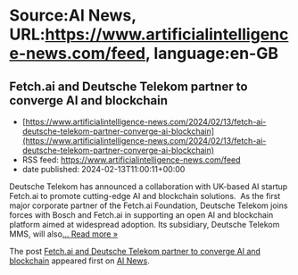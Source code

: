 # Source:AI News, URL:https://www.artificialintelligence-news.com/feed, language:en-GB

## Fetch.ai and Deutsche Telekom partner to converge AI and blockchain
 - [https://www.artificialintelligence-news.com/2024/02/13/fetch-ai-deutsche-telekom-partner-converge-ai-blockchain](https://www.artificialintelligence-news.com/2024/02/13/fetch-ai-deutsche-telekom-partner-converge-ai-blockchain)
 - RSS feed: https://www.artificialintelligence-news.com/feed
 - date published: 2024-02-13T11:00:11+00:00

<p>Deutsche Telekom has announced a collaboration with UK-based AI startup Fetch.ai to promote cutting-edge AI and blockchain solutions.  As the first major corporate partner of the Fetch.ai Foundation, Deutsche Telekom joins forces with Bosch and Fetch.ai in supporting an open AI and blockchain platform aimed at widespread adoption. Its subsidiary, Deutsche Telekom MMS, will also<a class="excerpt-read-more" href="https://www.artificialintelligence-news.com/2024/02/13/fetch-ai-deutsche-telekom-partner-converge-ai-blockchain/" title="ReadFetch.ai and Deutsche Telekom partner to converge AI and blockchain">... Read more &#187;</a></p>
<p>The post <a href="https://www.artificialintelligence-news.com/2024/02/13/fetch-ai-deutsche-telekom-partner-converge-ai-blockchain/">Fetch.ai and Deutsche Telekom partner to converge AI and blockchain</a> appeared first on <a href="https://www.artificialintelligence-news.com">AI News</a>.</p>

